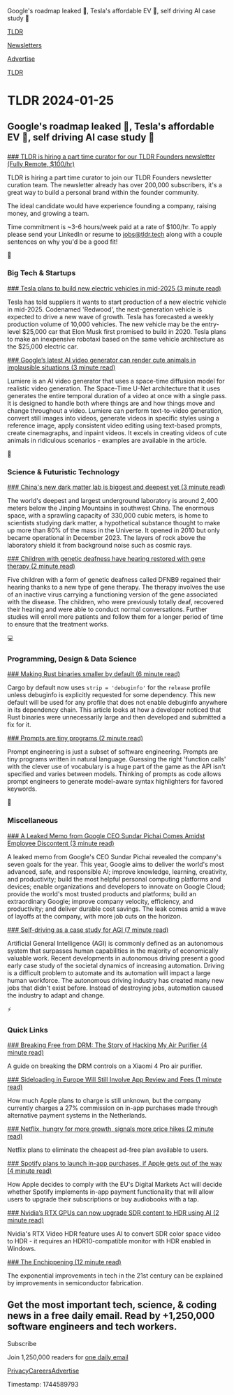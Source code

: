 Google's roadmap leaked 📝, Tesla's affordable EV 🚗, self driving AI case study 🤖

[TLDR](/)

[Newsletters](/newsletters)

[Advertise](https://advertise.tldr.tech/)

[TLDR](/)

# TLDR 2024-01-25

## Google's roadmap leaked 📝, Tesla's affordable EV 🚗, self driving AI case study 🤖

### 

[### TLDR is hiring a part time curator for our TLDR Founders newsletter (Fully Remote, $100/hr)](mailto:jobs@tldr.tech?utm_source=tldrnewsletter)

TLDR is hiring a part time curator to join our TLDR Founders newsletter curation team. The newsletter already has over 200,000 subscribers, it's a great way to build a personal brand within the founder community.

The ideal candidate would have experience founding a company, raising money, and growing a team.

Time commitment is ~3-6 hours/week paid at a rate of $100/hr. To apply please send your LinkedIn or resume to [jobs@tldr.tech](mailto:jobs@tldr.tech) along with a couple sentences on why you'd be a good fit!

📱

### Big Tech & Startups

[### Tesla plans to build new electric vehicles in mid-2025 (3 minute read)](https://www.reuters.com/business/autos-transportation/tesla-plans-build-new-electric-vehicles-mid-2025-sources-2024-01-24/?utm_source=tldrnewsletter)

Tesla has told suppliers it wants to start production of a new electric vehicle in mid-2025. Codenamed 'Redwood', the next-generation vehicle is expected to drive a new wave of growth. Tesla has forecasted a weekly production volume of 10,000 vehicles. The new vehicle may be the entry-level $25,000 car that Elon Musk first promised to build in 2020. Tesla plans to make an inexpensive robotaxi based on the same vehicle architecture as the $25,000 electric car.

[### Google’s latest AI video generator can render cute animals in implausible situations (3 minute read)](https://arstechnica.com/information-technology/2024/01/googles-latest-ai-video-generator-renders-implausible-situations-for-cute-animals/?utm_source=tldrnewsletter)

Lumiere is an AI video generator that uses a space-time diffusion model for realistic video generation. The Space-Time U-Net architecture that it uses generates the entire temporal duration of a video at once with a single pass. It is designed to handle both where things are and how things move and change throughout a video. Lumiere can perform text-to-video generation, convert still images into videos, generate videos in specific styles using a reference image, apply consistent video editing using text-based prompts, create cinemagraphs, and inpaint videos. It excels in creating videos of cute animals in ridiculous scenarios - examples are available in the article.

🚀

### Science & Futuristic Technology

[### China's new dark matter lab is biggest and deepest yet (3 minute read)](https://www.nature.com/articles/d41586-024-00166-w?utm_source=tldrnewsletter)

The world's deepest and largest underground laboratory is around 2,400 meters below the Jinping Mountains in southwest China. The enormous space, with a sprawling capacity of 330,000 cubic meters, is home to scientists studying dark matter, a hypothetical substance thought to make up more than 80% of the mass in the Universe. It opened in 2010 but only became operational in December 2023. The layers of rock above the laboratory shield it from background noise such as cosmic rays.

[### Children with genetic deafness have hearing restored with gene therapy (2 minute read)](https://abcnews.go.com/Health/children-genetic-deafness-hearing-restored-gene-therapy-study/story?id=106641428&amp;utm_source=tldrnewsletter)

Five children with a form of genetic deafness called DFNB9 regained their hearing thanks to a new type of gene therapy. The therapy involves the use of an inactive virus carrying a functioning version of the gene associated with the disease. The children, who were previously totally deaf, recovered their hearing and were able to conduct normal conversations. Further studies will enroll more patients and follow them for a longer period of time to ensure that the treatment works.

💻

### Programming, Design & Data Science

[### Making Rust binaries smaller by default (6 minute read)](https://kobzol.github.io/rust/cargo/2024/01/23/making-rust-binaries-smaller-by-default.html?utm_source=tldrnewsletter)

Cargo by default now uses `strip = 'debuginfo'` for the `release` profile unless debuginfo is explicitly requested for some dependency. This new default will be used for any profile that does not enable debuginfo anywhere in its dependency chain. This article looks at how a developer noticed that Rust binaries were unnecessarily large and then developed and submitted a fix for it.

[### Prompts are tiny programs (2 minute read)](https://twitter.com/balajis/status/1750086314928873865?utm_source=tldrnewsletter)

Prompt engineering is just a subset of software engineering. Prompts are tiny programs written in natural language. Guessing the right 'function calls' with the clever use of vocabulary is a huge part of the game as the API isn't specified and varies between models. Thinking of prompts as code allows prompt engineers to generate model-aware syntax highlighters for favored keywords.

🎁

### Miscellaneous

[### A Leaked Memo from Google CEO Sundar Pichai Comes Amidst Employee Discontent (3 minute read)](https://www.inc.com/nick-hobson/a-leaked-memo-from-google-ceo-sundar-pichai-comes-amidst-employee-discontent-no-ceo-wants-this-for-their-company.html?utm_source=tldrnewsletter)

A leaked memo from Google's CEO Sundar Pichai revealed the company's seven goals for the year. This year, Google aims to deliver the world's most advanced, safe, and responsible AI; improve knowledge, learning, creativity, and productivity; build the most helpful personal computing platforms and devices; enable organizations and developers to innovate on Google Cloud; provide the world's most trusted products and platforms; build an extraordinary Google; improve company velocity, efficiency, and productivity; and deliver durable cost savings. The leak comes amid a wave of layoffs at the company, with more job cuts on the horizon.

[### Self-driving as a case study for AGI (7 minute read)](https://web.archive.org/web/20240122062223/http://karpathy.github.io/2024/01/21/selfdriving-agi/)

Artificial General Intelligence (AGI) is commonly defined as an autonomous system that surpasses human capabilities in the majority of economically valuable work. Recent developments in autonomous driving present a good early case study of the societal dynamics of increasing automation. Driving is a difficult problem to automate and its automation will impact a large human workforce. The autonomous driving industry has created many new jobs that didn't exist before. Instead of destroying jobs, automation caused the industry to adapt and change.

⚡

### Quick Links

[### Breaking Free from DRM: The Story of Hacking My Air Purifier (4 minute read)](https://unethical.info/2024/01/24/hacking-my-air-purifier/?utm_source=tldrnewsletter)

A guide on breaking the DRM controls on a Xiaomi 4 Pro air purifier.

[### Sideloading in Europe Will Still Involve App Review and Fees (1 minute read)](https://www.macrumors.com/2024/01/24/sideloading-in-europe-app-review-and-fees/?utm_source=tldrnewsletter)

How much Apple plans to charge is still unknown, but the company currently charges a 27% commission on in-app purchases made through alternative payment systems in the Netherlands.

[### Netflix, hungry for more growth, signals more price hikes (2 minute read)](https://arstechnica.com/gadgets/2024/01/netflix-hungry-for-more-growth-signals-more-price-hikes/?utm_source=tldrnewsletter)

Netflix plans to eliminate the cheapest ad-free plan available to users.

[### Spotify plans to launch in-app purchases, if Apple gets out of the way (4 minute read)](https://www.theverge.com/2024/1/24/24048561/spotify-dma-eu-apple-app-store-epic?utm_source=tldrnewsletter)

How Apple decides to comply with the EU's Digital Markets Act will decide whether Spotify implements in-app payment functionality that will allow users to upgrade their subscriptions or buy audiobooks with a tap.

[### Nvidia’s RTX GPUs can now upgrade SDR content to HDR using AI (2 minute read)](https://www.theverge.com/2024/1/24/24048892/nvidia-rtx-video-hdr-feature-ai?utm_source=tldrnewsletter)

Nvidia's RTX Video HDR feature uses AI to convert SDR color space video to HDR - it requires an HDR10-compatible monitor with HDR enabled in Windows.

[### The Enchippening (12 minute read)](https://sarahconstantin.substack.com/p/the-enchippening?utm_source=tldrnewsletter)

The exponential improvements in tech in the 21st century can be explained by improvements in semiconductor fabrication.

## Get the most important tech, science, & coding news in a free daily email. Read by +1,250,000 software engineers and tech workers.

Subscribe

Join 1,250,000 readers for [one daily email](/api/latest/tech)

[Privacy](/privacy)[Careers](https://jobs.ashbyhq.com/tldr.tech)[Advertise](/tech/advertise)

Timestamp: 1744589793